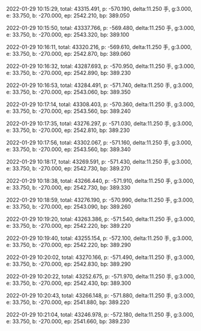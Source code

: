 2022-01-29 10:15:29, total: 43315.491, p: -570.190, delta:11.250 手, g:3.000, e: 33.750, b: -270.000, ep: 2542.210, bp: 389.050

2022-01-29 10:15:50, total: 43337.766, p: -569.480, delta:11.250 手, g:3.000, e: 33.750, b: -270.000, ep: 2543.320, bp: 389.100

2022-01-29 10:16:11, total: 43320.216, p: -569.610, delta:11.250 手, g:3.000, e: 33.750, b: -270.000, ep: 2542.870, bp: 389.060

2022-01-29 10:16:32, total: 43287.693, p: -570.950, delta:11.250 手, g:3.000, e: 33.750, b: -270.000, ep: 2542.890, bp: 389.230

2022-01-29 10:16:53, total: 43284.491, p: -571.740, delta:11.250 手, g:3.000, e: 33.750, b: -270.000, ep: 2543.060, bp: 389.350

2022-01-29 10:17:14, total: 43308.403, p: -570.360, delta:11.250 手, g:3.000, e: 33.750, b: -270.000, ep: 2543.560, bp: 389.240

2022-01-29 10:17:35, total: 43276.297, p: -571.030, delta:11.250 手, g:3.000, e: 33.750, b: -270.000, ep: 2542.810, bp: 389.230

2022-01-29 10:17:56, total: 43302.067, p: -571.160, delta:11.250 手, g:3.000, e: 33.750, b: -270.000, ep: 2543.560, bp: 389.340

2022-01-29 10:18:17, total: 43269.591, p: -571.430, delta:11.250 手, g:3.000, e: 33.750, b: -270.000, ep: 2542.730, bp: 389.270

2022-01-29 10:18:38, total: 43266.440, p: -571.910, delta:11.250 手, g:3.000, e: 33.750, b: -270.000, ep: 2542.730, bp: 389.330

2022-01-29 10:18:59, total: 43276.190, p: -570.990, delta:11.250 手, g:3.000, e: 33.750, b: -270.000, ep: 2543.090, bp: 389.260

2022-01-29 10:19:20, total: 43263.386, p: -571.540, delta:11.250 手, g:3.000, e: 33.750, b: -270.000, ep: 2542.220, bp: 389.220

2022-01-29 10:19:40, total: 43255.154, p: -572.100, delta:11.250 手, g:3.000, e: 33.750, b: -270.000, ep: 2542.220, bp: 389.290

2022-01-29 10:20:02, total: 43270.166, p: -571.490, delta:11.250 手, g:3.000, e: 33.750, b: -270.000, ep: 2542.830, bp: 389.290

2022-01-29 10:20:22, total: 43252.675, p: -571.970, delta:11.250 手, g:3.000, e: 33.750, b: -270.000, ep: 2542.430, bp: 389.300

2022-01-29 10:20:43, total: 43266.148, p: -571.880, delta:11.250 手, g:3.000, e: 33.750, b: -270.000, ep: 2541.880, bp: 389.220

2022-01-29 10:21:04, total: 43246.978, p: -572.180, delta:11.250 手, g:3.000, e: 33.750, b: -270.000, ep: 2541.660, bp: 389.230